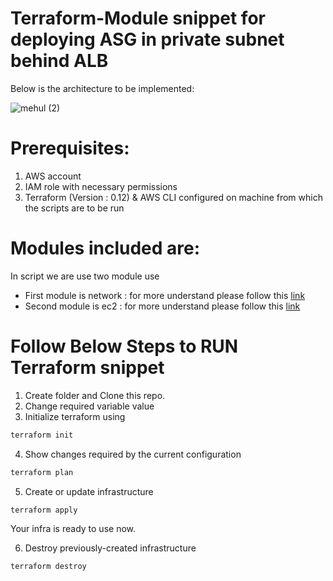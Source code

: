 # Terraform-Module snippet for deploying ASG in private subnet behind ALB 

Below is the architecture to be implemented:

![mehul (2)](https://user-images.githubusercontent.com/21075788/143733172-cbab9f84-67eb-4f28-8bec-a4218bd580c0.png)


# Prerequisites:
1. AWS account
2. IAM role with necessary permissions
3. Terraform (Version : 0.12) & AWS CLI configured on machine from which the scripts are to be run 


# Modules included are:

In script we are use two module use
- First module is network : for more understand please follow this [link](https://github.com/mehulbudasna/Terraform-Module/blob/master/network/README.md)
- Second module is ec2 : for more understand please follow this [link](https://github.com/mehulbudasna/Terraform-Module/blob/master/ec2/README.md)

# Follow Below Steps to RUN Terraform snippet

1. Create folder and Clone this repo.
2. Change required variable value
3. Initialize terraform using 
```bash
terraform init
```
4. Show changes required by the current configuration 
```bash
terraform plan
```
5. Create or update infrastructure 
```bash
terraform apply
```
Your infra is ready to use now.

6. Destroy previously-created infrastructure 
```bash
terraform destroy
```
